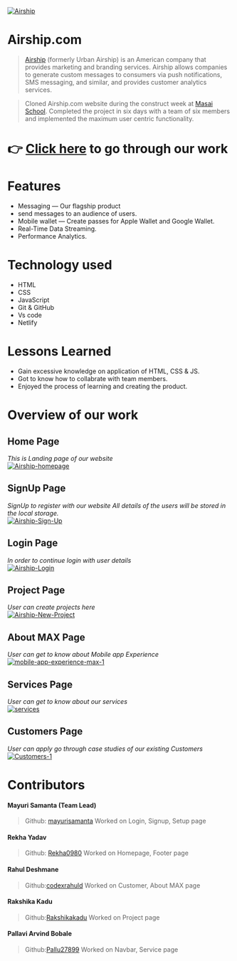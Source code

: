 <!-- ![Logo](https://github.com/mayurisamanta/Best-Buyers/blob/main/Assets-1/best_buy.png?raw=true) -->
<a href='https://postimages.org/' target='_blank'><img src='https://i.postimg.cc/5ymWMhCk/Airship.jpg' border='0' alt='Airship'/></a>

# Airship.com

> [Airship](https://www.airship.com/) (formerly Urban Airship) is an American company that provides marketing and branding services. Airship allows companies to generate custom messages to consumers via push notifications, SMS messaging, and similar, and provides customer analytics services.

> Cloned Airship.com website during the construct week at [Masai School](https://masaischool.com/). Completed the project in six days with a team of six members and implemented the maximum user centric functionality.

# 👉 [Click here](https://cool-cascaron-6523af.netlify.app/) to go through our work 

# Features

- Messaging — Our flagship product 
- send messages to an audience of users.
- Mobile wallet — Create passes for Apple Wallet and Google Wallet.
- Real-Time Data Streaming.
- Performance Analytics.

# Technology used 

- HTML
- CSS
- JavaScript
- Git & GitHub
- Vs code
- Netlify 

# Lessons Learned

- Gain excessive knowledge on application of HTML, CSS & JS.
- Got to know how to collabrate with team members.
- Enjoyed the process of learning and creating the product.

# Overview of our work

## **Home Page**
*This is Landing page of our website*
</br>
<a  href='https://postimg.cc/n97wSQbz' target='_blank'><img src='https://i.postimg.cc/gjBFJvgv/Airship-homepage.png' border='0' alt='Airship-homepage'/></a>

## **SignUp Page** 
*SignUp to register with our website*
*All details of the users will be stored in the local storage.*
</br>
<a href='https://postimg.cc/hXHs6tsQ' target='_blank'><img src='https://i.postimg.cc/g007ww6s/Airship-Sign-Up.png' border='0' alt='Airship-Sign-Up'/></a><br />

## **Login Page** 
*In order to continue login with user details*
</br>
<a href='https://postimg.cc/94Y9bmnh' target='_blank'><img src='https://i.postimg.cc/FK2x91b7/Airship-Login.png' border='0' alt='Airship-Login'/></a>

## **Project Page**
*User can create projects here*
</br>
<a href='https://postimg.cc/7Jzw1VxQ' target='_blank'><img src='https://i.postimg.cc/Y0n0HnTk/Airship-New-Project.png' border='0' alt='Airship-New-Project'/></a>

## **About MAX Page** 
*User can get to know about Mobile app Experience*
</br>
<a href='https://postimg.cc/56PxM6X0' target='_blank'><img src='https://i.postimg.cc/Bn3tHFsx/mobile-app-experience-max-1.png' border='0' alt='mobile-app-experience-max-1'/></a>

## **Services Page**
*User can get to know about our services*
</br>
<a href='https://postimg.cc/FdQfJ7gv' target='_blank'><img src='https://i.postimg.cc/50X8TzXX/services.png' border='0' alt='services'/></a>

## **Customers Page**
*User can apply go through case studies of our existing Customers*
</br>
<a href='https://postimg.cc/75VtR2hs' target='_blank'><img src='https://i.postimg.cc/LsKdnkpp/Customers-1.png' border='0' alt='Customers-1'/></a>

# Contributors

#### Mayuri Samanta (Team Lead)
> Github: [mayurisamanta](https://github.com/mayurisamanta)
Worked on Login, Signup, Setup page

#### Rekha Yadav
> Github: [Rekha0980](https://github.com/Rekha0980)
Worked on Homepage, Footer page

#### Rahul Deshmane
>Github:[codexrahuld](https://github.com/codexrahuld)
Worked on Customer, About MAX page

#### Rakshika Kadu
>Github:[Rakshikakadu](https://github.com/Rakshikakadu)
Worked on Project page

#### Pallavi Arvind Bobale
>Github:[Pallu27899](https://github.com/Pallu27899)
Worked on Navbar, Service page 
